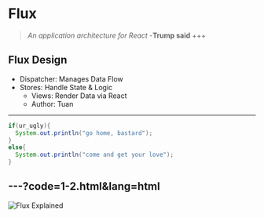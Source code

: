 # Flux 

>_An application architecture for React_
>-**Trump said**
+++

## Flux Design

- Dispatcher: Manages Data Flow
- Stores: Handle State & Logic
  - Views: Render Data via React
  - Author: Tuan

---
```Java
if(ur_ugly){
  System.out.println("go home, bastard");
}
else{
  System.out.println("come and get your love");
}
```
---?code=1-2.html&lang=html
---
![Flux Explained](https://assets-cdn.github.com/images/modules/open_graph/github-octocat.png)
